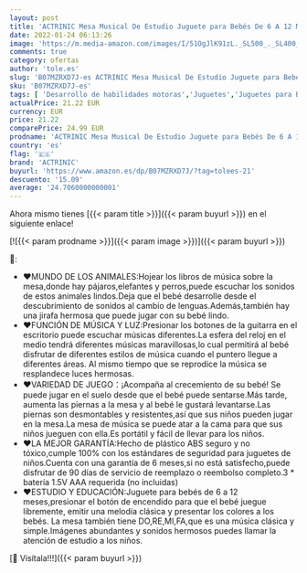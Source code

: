 ```yaml
---
layout: post
title: 'ACTRINIC Mesa Musical De Estudio Juguete para Bebés De 6 A 12 Meses Juguete De Educación Temprana Juguete Musical Mesa De Juego Juguete para Niños De 1 2 3 Años-Sonidos y Luces Diferentes'
date: 2022-01-24 06:13:26
image: 'https://m.media-amazon.com/images/I/51OgJlK91zL._SL500_._SL400_.jpg'
comments: true
category: ofertas
author: 'tole.es'
slug: 'B07MZRXD7J-es ACTRINIC Mesa Musical De Estudio Juguete para Bebés De 6 A...'
sku: 'B07MZRXD7J-es'
tags: [ 'Desarrollo de habilidades motoras','Juguetes','Juguetes para Bebés y primera infancia','Juguetes y juegos','actrinic','bebés', ]
actualPrice: 21.22 EUR
currency: EUR
price: 21.22
comparePrice: 24.99 EUR
prodname: 'ACTRINIC Mesa Musical De Estudio Juguete para Bebés De 6 A 12 Meses Juguete De Educación Temprana Juguete Musical Mesa De Juego Juguete para Niños De 1 2 3 Años-Sonidos y Luces Diferentes'
country: 'es'
flag: '🇪🇸'
brand: 'ACTRINIC'
buyurl: 'https://www.amazon.es/dp/B07MZRXD7J/?tag=tolees-21'
descuento: '15.09'
average: '24.7060000000001'
---
```


Ahora mismo tienes [{{< param title >}}]({{< param buyurl >}}) en el siguiente enlace!

[![{{< param prodname >}}]({{< param image >}})]({{< param buyurl >}})

🔎:

- ❤MUNDO DE LOS ANIMALES:Hojear los libros de música sobre la mesa,donde hay pájaros,elefantes y perros,puede escuchar los sonidos de estos animales lindos.Deja que el bebé desarrolle desde el descubrimiento de sonidos al cambio de lenguas.Además,también hay una jirafa hermosa que puede jugar con su bebé lindo.
- ❤FUNCIÓN DE MÚSICA Y LUZ:Presionar los botones de la guitarra en el escritorio puede escuchar músicas diferentes.La esfera del reloj en el medio tendrá diferentes músicas maravillosas,lo cual permitirá al bebé disfrutar de diferentes estilos de música cuando el puntero llegue a diferentes áreas. Al mismo tiempo que se reprodice la música se resplandece luces hermosas.
- ❤VARIEDAD DE JUEGO：¡Acompaña al crecemiento de su bebé! Se puede jugar en el suelo desde que el bebé puede sentarse.Más tarde, aumenta las piernas a la mesa y al bebé le gustará levantarse.Las piernas son desmontables y resistentes,así que sus niños pueden jugar en la mesa.La mesa de música se puede atar a la cama para que sus niños jueguen con ella.Es portátil y fácil de llevar para los niños.
- ❤LA MEJOR GARANTÍA:Hecho de plástico ABS seguro y no tóxico,cumple 100% con los estándares de seguridad para juguetes de niños.Cuenta con una garantía de 6 meses,si no está satisfecho,puede disfrutar de 90 días de servicio de reemplazo o reembolso completo.3 * batería 1.5V AAA requerida (no incluidas)
- ❤ESTUDIO Y EDUCACIÓN:Juguete para bebés de 6 a 12 meses,presionar el botón de encendido para que el bebé juegue libremente, emitir una melodía clásica y presentar los colores a los bebés. La mesa también tiene DO,RE,MI,FA,que es una música clásica y simple.Imágenes abundantes y sonidos hermosos puedes llamar la atención de estudio a los niños.

[🛒 Visítala!!!]({{< param buyurl >}})
